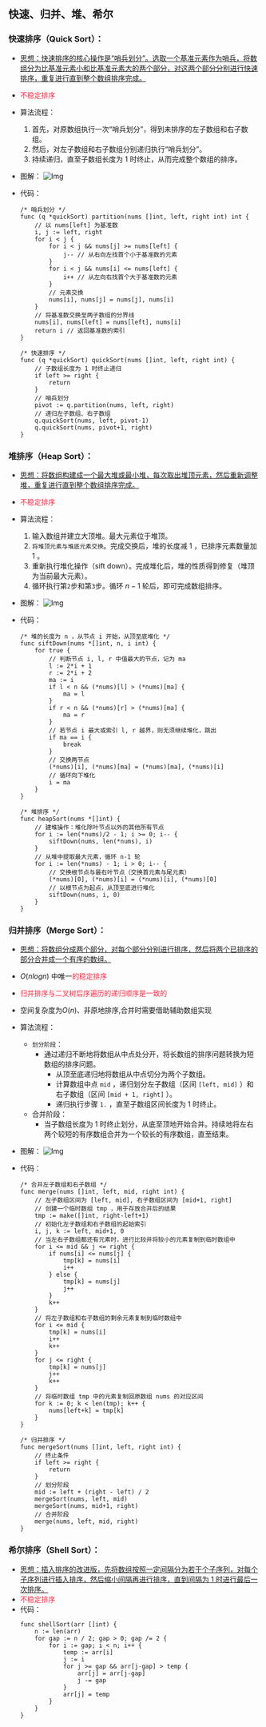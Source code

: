 ## 快速、归并、堆、希尔

### 快速排序（Quick Sort）：
* <u>思想：快速排序的核心操作是“哨兵划分”。选取一个基准元素作为哨兵，将数组分为比基准元素小和比基准元素大的两个部分，对这两个部分分别进行快速排序，重复进行直到整个数组排序完成。</u>
* <span style="color: rgb(255, 41, 65);">不稳定排序</span>
* 算法流程：
    1. 首先，对原数组执行一次“哨兵划分”，得到未排序的左子数组和右子数组。
    2. 然后，对左子数组和右子数组分别递归执行“哨兵划分”。
    3. 持续递归，直至子数组长度为 1 时终止，从而完成整个数组的排序。
* 图解：
![Img](docs/software-engineering/03.%E7%AE%97%E6%B3%95%E3%80%81%E6%95%B0%E6%8D%AE%E7%BB%93%E6%9E%84/%E7%AE%97%E6%B3%95/2.%E6%8E%92%E5%BA%8F/O(nlogn)/attachments/%E5%BF%AB%E9%80%9F%E3%80%81%E5%BD%92%E5%B9%B6%E3%80%81%E5%A0%86%E3%80%81%E5%B8%8C%E5%B0%94/197c36f90afb1a93d3ef923015a5930f_MD5.png)

* 代码：
    ```golang
    /* 哨兵划分 */
    func (q *quickSort) partition(nums []int, left, right int) int {
        // 以 nums[left] 为基准数
        i, j := left, right
        for i < j {
            for i < j && nums[j] >= nums[left] {
                j-- // 从右向左找首个小于基准数的元素
            }
            for i < j && nums[i] <= nums[left] {
                i++ // 从左向右找首个大于基准数的元素
            }
            // 元素交换
            nums[i], nums[j] = nums[j], nums[i]
        }
        // 将基准数交换至两子数组的分界线
        nums[i], nums[left] = nums[left], nums[i]
        return i // 返回基准数的索引
    }

    /* 快速排序 */
    func (q *quickSort) quickSort(nums []int, left, right int) {
        // 子数组长度为 1 时终止递归
        if left >= right {
            return
        }
        // 哨兵划分
        pivot := q.partition(nums, left, right)
        // 递归左子数组、右子数组
        q.quickSort(nums, left, pivot-1)
        q.quickSort(nums, pivot+1, right)
    }
    ```

### 堆排序（Heap Sort）：
* <u>思想：将数组构建成一个最大堆或最小堆，每次取出堆顶元素，然后重新调整堆，重复进行直到整个数组排序完成。</u>
* <span style="color: rgb(255, 41, 65);">不稳定排序</span>
* 算法流程：
    1. 输入数组并建立大顶堆。最大元素位于堆顶。
    2. `将堆顶元素与堆底元素交换`。完成交换后，堆的长度减 $1$ ，已排序元素数量加 $1$ 。
    3. 重新执行堆化操作（sift down）。完成堆化后，堆的性质得到修复（堆顶为当前最大元素）。
    4. 循环执行第`2`步和第`3`步。循环 $n - 1$ 轮后，即可完成数组排序。
* 图解：
![Img](docs/software-engineering/03.%E7%AE%97%E6%B3%95%E3%80%81%E6%95%B0%E6%8D%AE%E7%BB%93%E6%9E%84/%E7%AE%97%E6%B3%95/2.%E6%8E%92%E5%BA%8F/O(nlogn)/attachments/%E5%BF%AB%E9%80%9F%E3%80%81%E5%BD%92%E5%B9%B6%E3%80%81%E5%A0%86%E3%80%81%E5%B8%8C%E5%B0%94/1f4af3eb187765023afb8fa5ebbb5118_MD5.png)


* 代码：
    ```golang
    /* 堆的长度为 n ，从节点 i 开始，从顶至底堆化 */
    func siftDown(nums *[]int, n, i int) {
        for true {
            // 判断节点 i, l, r 中值最大的节点，记为 ma
            l := 2*i + 1
            r := 2*i + 2
            ma := i
            if l < n && (*nums)[l] > (*nums)[ma] {
                ma = l
            }
            if r < n && (*nums)[r] > (*nums)[ma] {
                ma = r
            }
            // 若节点 i 最大或索引 l, r 越界，则无须继续堆化，跳出
            if ma == i {
                break
            }
            // 交换两节点
            (*nums)[i], (*nums)[ma] = (*nums)[ma], (*nums)[i]
            // 循环向下堆化
            i = ma
        }
    }

    /* 堆排序 */
    func heapSort(nums *[]int) {
        // 建堆操作：堆化除叶节点以外的其他所有节点
        for i := len(*nums)/2 - 1; i >= 0; i-- {
            siftDown(nums, len(*nums), i)
        }
        // 从堆中提取最大元素，循环 n-1 轮
        for i := len(*nums) - 1; i > 0; i-- {
            // 交换根节点与最右叶节点（交换首元素与尾元素）
            (*nums)[0], (*nums)[i] = (*nums)[i], (*nums)[0]
            // 以根节点为起点，从顶至底进行堆化
            siftDown(nums, i, 0)
        }
    }

    ```

### 归并排序（Merge Sort）：
* <u>思想：将数组分成两个部分，对每个部分分别进行排序，然后将两个已排序的部分合并成一个有序的数组。</u>
* $O(nlogn)$ 中唯一<span style="color: rgb(255, 41, 65);">的稳定排序</span>
* <span style="color: rgb(255, 41, 65);">归并排序与二叉树后序遍历的递归顺序是一致的</span>
* 空间复杂度为$O(n)$、非原地排序,合并时需要借助辅助数组实现
* 算法流程：
    * `划分阶段`：
        * 通过递归不断地将数组从中点处分开，将长数组的排序问题转换为短数组的排序问题。
            * 从顶至底递归地将数组从中点切分为两个子数组。
            * 计算数组中点 `mid` ，递归划分左子数组（区间 `[left, mid]` ）和右子数组（区间 `[mid + 1, right]` ）。
            * 递归执行步骤 `1.` ，直至子数组区间长度为 1 时终止。
    * 合并阶段：
        * 当子数组长度为 1 时终止划分，从底至顶地开始合并。持续地将左右两个较短的有序数组合并为一个较长的有序数组，直至结束。
* 图解：
![Img](docs/software-engineering/03.%E7%AE%97%E6%B3%95%E3%80%81%E6%95%B0%E6%8D%AE%E7%BB%93%E6%9E%84/%E7%AE%97%E6%B3%95/2.%E6%8E%92%E5%BA%8F/O(nlogn)/attachments/%E5%BF%AB%E9%80%9F%E3%80%81%E5%BD%92%E5%B9%B6%E3%80%81%E5%A0%86%E3%80%81%E5%B8%8C%E5%B0%94/47750c76403a7373be3ba881a0c7fd4c_MD5.png)

* 代码：
    ```golang
    /* 合并左子数组和右子数组 */
    func merge(nums []int, left, mid, right int) {
        // 左子数组区间为 [left, mid], 右子数组区间为 [mid+1, right]
        // 创建一个临时数组 tmp ，用于存放合并后的结果
        tmp := make([]int, right-left+1)
        // 初始化左子数组和右子数组的起始索引
        i, j, k := left, mid+1, 0
        // 当左右子数组都还有元素时，进行比较并将较小的元素复制到临时数组中
        for i <= mid && j <= right {
            if nums[i] <= nums[j] {
                tmp[k] = nums[i]
                i++
            } else {
                tmp[k] = nums[j]
                j++
            }
            k++
        }
        // 将左子数组和右子数组的剩余元素复制到临时数组中
        for i <= mid {
            tmp[k] = nums[i]
            i++
            k++
        }
        for j <= right {
            tmp[k] = nums[j]
            j++
            k++
        }
        // 将临时数组 tmp 中的元素复制回原数组 nums 的对应区间
        for k := 0; k < len(tmp); k++ {
            nums[left+k] = tmp[k]
        }
    }

    /* 归并排序 */
    func mergeSort(nums []int, left, right int) {
        // 终止条件
        if left >= right {
            return
        }
        // 划分阶段
        mid := left + (right - left) / 2
        mergeSort(nums, left, mid)
        mergeSort(nums, mid+1, right)
        // 合并阶段
        merge(nums, left, mid, right)
    }

    ```

### 希尔排序（Shell Sort）：
* <u>思想：插入排序的改进版，先将数组按照一定间隔分为若干个子序列，对每个子序列进行插入排序，然后缩小间隔再进行排序，直到间隔为 1 时进行最后一次排序。</u>
* <span style="color: rgb(255, 41, 65);">不稳定排序</span>
* 代码：
    ```golang
    func shellSort(arr []int) {
        n := len(arr)
        for gap := n / 2; gap > 0; gap /= 2 {
            for i := gap; i < n; i++ {
                temp := arr[i]
                j := i
                for j >= gap && arr[j-gap] > temp {
                    arr[j] = arr[j-gap]
                    j -= gap
                }
                arr[j] = temp
            }
        }
    }

    ```